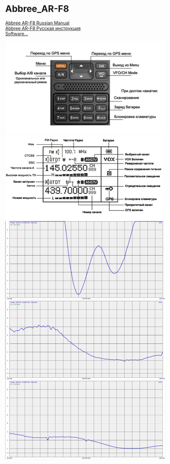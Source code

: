 # Abbree_AR-F8

[Abbree AR-F8 Russian Manual](Abbree_AR-F8_Rus.pdf)   
[Abbree AR-F8 Русская инструкция](Abbree_AR-F8_Rus.pdf)    
[Software...](Software)

<img src="KEYS_RUS.png"/>
<img src="SCREEN_RUS.png"/>
<img src="SWR-150MHz.png"/>
<img src="SWR-300MHz.png"/>
<img src="SWR-430MHz.png"/>
